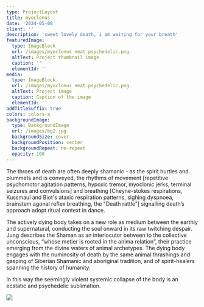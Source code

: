 ```yaml
---
type: ProjectLayout
title: myoclonus
date: '2024-05-08'
client: ''
description: 'sweet lovely death, i am waiting for your breath'
featuredImage:
  type: ImageBlock
  url: /images/myoclonus neat psychedelic.png
  altText: Project thumbnail image
  caption: ''
  elementId: ''
media:
  type: ImageBlock
  url: /images/myoclonus neat psychedelic.png
  altText: Project image
  caption: Caption of the image
  elementId: ''
addTitleSuffix: true
colors: colors-a
backgroundImage:
  type: BackgroundImage
  url: /images/bg2.jpg
  backgroundSize: cover
  backgroundPosition: center
  backgroundRepeat: no-repeat
  opacity: 100
---
```

The throes of death are often deeply shamanic - as the spirit hurtles and plummets and is conveyed, the rhythms of movement \[repetitive psychomotor agitation patterns, hypoxic tremor, myoclonic jerks, terminal seizures and convulsions] and breathing \[Cheyne-stokes respirations, Kussmaul and Biot's ataxic respiration patterns, sighing dyspnoea, brainstem agonal reflex breathing, the "Death rattle"] signalling death’s approach adopt ritual context in dance.

The actively dying body takes on a new role as medium between the earthly and supernatural, conducting the soul onward in its raw twitching despair. Jung describes the Shaman as an interlocutor between to the collective unconscious, “whose metier is rooted in the anima relation”, their practice emerging from the divine waters of animal archetypes. The dying body engages with the numinosity of death by the same animal thrashings and gasping of Siberian Shamanic and aboriginal tradition, and of spirit-healers spanning the history of humanity.

In this way the seemingly violent systemic collapse of the body is an ecstatic and psychedelic sublimation.



![](/images/myoclonus%20neat%20pubeless.png)
